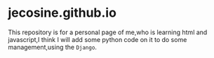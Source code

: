 # jecosine.github.io
This repository is for a personal page of me,who is learning html and javascript,I think I will add some python code on it to do some management,using the `Django`.
